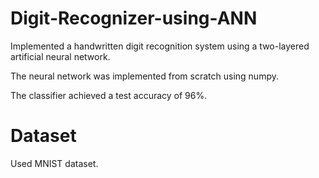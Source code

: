 # Digit-Recognizer-using-ANN

Implemented a handwritten digit recognition
system using a two-layered artificial neural
network.

The neural network was implemented from
scratch using numpy.

The classifier achieved a test accuracy of 96%.

# Dataset
 Used MNIST dataset.
 
